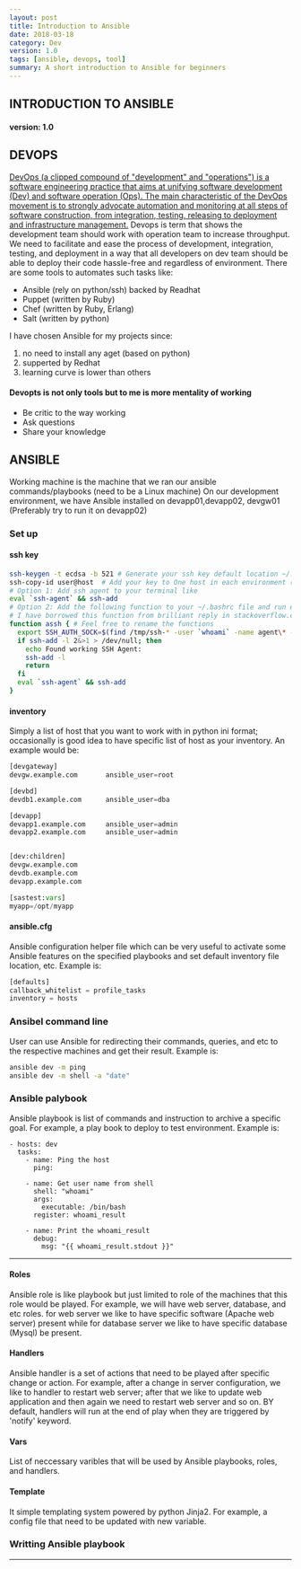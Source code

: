 ```yaml
---
layout: post
title: Introduction to Ansible
date: 2018-03-18
category: Dev
version: 1.0
tags: [ansible, devops, tool]
summary: A short introduction to Ansible for beginners
---
```


## INTRODUCTION TO ANSIBLE
#### version: 1.0

## DEVOPS
[DevOps (a clipped compound of "development" and "operations") is a software engineering practice that aims at unifying software development (Dev) and software operation (Ops). The main characteristic of the DevOps movement is to strongly advocate automation and monitoring at all steps of software construction, from integration, testing, releasing to deployment and infrastructure management.](https://en.wikipedia.org/wiki/DevOps)
Devops is term that shows the development team should work with operation team to increase throughput. We need to facilitate and ease the process of development, integration, testing, and deployment in a way that all developers on dev team should be able to deploy their code hassle-free and regardless of environment.
There are some tools to automates such tasks like:
* Ansible (rely on python/ssh) backed by Readhat
* Puppet (written by Ruby)
* Chef (written by Ruby, Erlang)
* Salt (written by python)

I have chosen Ansible for my projects since:
1. no need to install any aget (based on python)
2. supperted by Redhat
3. learning curve is lower than others

#### Devopts is not only tools but to me is more mentality of working
* Be critic to the way working 
* Ask questions
* Share your knowledge

## ANSIBLE
Working machine is the machine that we ran our ansible commands/playbooks (need to be a Linux machine)
On our development environment, we have Ansible installed on devapp01,devapp02, devgw01 (Preferably try to run it on devapp02)
### Set up
#### ssh key
```bash
ssh-keygen -t ecdsa -b 521 # Generate your ssh key default location ~/.shh/
ssh-copy-id user@host  # Add your key to One host in each environment (Dev, Test, Prod)
# Option 1: Add ssh agent to your terminal like
eval `ssh-agent` && ssh-add
# Option 2: Add the following function to your ~/.bashrc file and run each time you like
# I have borrowed this function from brilliant reply in stackoverflow.com
function assh { # Feel free to rename the functions
  export SSH_AUTH_SOCK=$(find /tmp/ssh-* -user `whoami` -name agent\* -printf '%T@ %p\n' 2>/dev/null | sort -k 1nr | sed 's/^[^ ]* //' | head -n 1)
  if ssh-add -l 2&>1 > /dev/null; then
    echo Found working SSH Agent:
    ssh-add -l
    return
  fi
  eval `ssh-agent` && ssh-add
} 
```
#### inventory
Simply a list of host that you want to work with in python ini format; occasionally is good idea to have specific list of host as your inventory. An example would be:
```python
[devgateway]
devgw.example.com       ansible_user=root

[devbd]
devdb1.example.com      ansible_user=dba

[devapp]
devapp1.example.com     ansible_user=admin
devapp2.example.com     ansible_user=admin


[dev:children]
devgw.example.com
devdb.example.com
devapp.example.com

[sastest:vars]
myapp=/opt/myapp
```

#### ansible.cfg
Ansible configuration helper file which can be very useful to activate some Ansible features on the specified playbooks and set default inventory file location, etc.
Example is:
```python
[defaults]
callback_whitelist = profile_tasks
inventory = hosts
```

### Ansibel command line
User can use Ansible for redirecting their commands, queries, and etc to the respective machines and get their result. Example is:
```bash
ansible dev -m ping
ansible dev -m shell -a "date"
```

### Ansible palybook
Ansible playbook is list of commands and instruction to archive a specific goal. For example, a play book to deploy to test environment. Example is:
```
- hosts: dev
  tasks:
    - name: Ping the host
      ping:

    - name: Get user name from shell
      shell: "whoami"
      args:
        executable: /bin/bash
      register: whoami_result

    - name: Print the whoami_result
      debug:
        msg: "{{ whoami_result.stdout }}"
```

***

#### Roles 
Ansible role is like playbook but just limited to role of the machines that this role would be played. For example, we will have web server, database, and etc roles. for web server we like to have specific software (Apache web server) present while for database server we like to have specific database (Mysql) be present.

#### Handlers
Ansible handler is a set of actions that need to be played after specific change or action. For example, after a change in server configuration, we like to handler to restart web server; after that we like to update web application and then again we need to restart web server and so on. BY default, handlers will run at the end of play when they are triggered by 'notify' keyword.

#### Vars
List of neccessary varibles that will be used by Ansible playbooks, roles, and handlers.

#### Template
It simple templating system powered by python Jinja2. For example, a config file that need to be updated with new variable.

### Writting Ansible playbook

***
